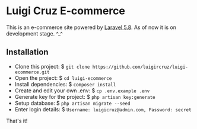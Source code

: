 # Luigi Cruz E-commerce 

This is an e-commerce site powered by [Laravel 5.8](https://laravel.com/docs/5.8). As of now it is on development stage. ^_^

## Installation
* Clone this project:            $ `git clone https://github.com/luigircruz/luigi-ecommerce.git`
* Open the project:              $ `cd luigi-ecommerce`
* Install dependencies:          $ `composer install`
* Create and edit your own .env: $ `cp .env.example .env`
* Generate key for the project:  $ `php artisan key:generate`
* Setup database:                $ `php artisan migrate --seed`
* Enter login details:           $ `Username: luigicruz@admin.com, Password: secret`

That's it!

